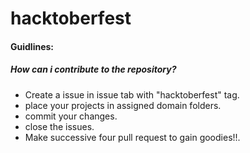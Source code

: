 # hacktoberfest

#### Guidlines:

##### How can i contribute to the repository? #####

* Create a issue in issue tab with "hacktoberfest" tag. <br />
* place your projects in assigned domain folders.
* commit your changes.
* close the issues.
* Make successive four pull request to gain goodies!!.




